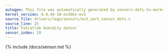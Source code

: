 ```yaml
---
autogen: This file was automatically generated by sensors-defs-to-markdown.py
kernel_version: 4.4.44-18-ev3dev-ev3
source_file: drivers/lego/sensors/ev3_uart_sensor_defs.c
source_line: 25
title: Fatcatlab Humidity Sensor
sensor_index: 10
---
```


{% include /docs/sensor.md %}
